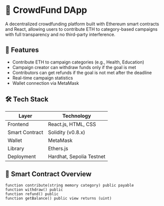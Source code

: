 # 🚀 CrowdFund DApp

A decentralized crowdfunding platform built with Ethereum smart contracts and React, allowing users to contribute ETH to category-based campaigns with full transparency and no third-party interference.

## 🧾 Features

- Contribute ETH to campaign categories (e.g., Health, Education)
- Campaign creator can withdraw funds only if the goal is met
- Contributors can get refunds if the goal is not met after the deadline
- Real-time campaign statistics
- Wallet connection via MetaMask

## 🛠️ Tech Stack

| Layer         | Technology              |
|---------------|--------------------------|
| Frontend      | React.js, HTML, CSS      |
| Smart Contract| Solidity (v0.8.x)        |
| Wallet        | MetaMask                 |
| Library       | Ethers.js                |
| Deployment    | Hardhat, Sepolia Testnet |

## 🔐 Smart Contract Overview

```solidity
function contribute(string memory category) public payable
function withdraw() public
function refund() public
function getBalance() public view returns (uint)
